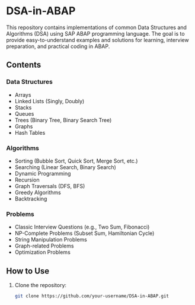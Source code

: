 # DSA-in-ABAP

This repository contains implementations of common Data Structures and Algorithms (DSA) using SAP ABAP programming language. The goal is to provide easy-to-understand examples and solutions for learning, interview preparation, and practical coding in ABAP.

## Contents

### Data Structures
- Arrays
- Linked Lists (Singly, Doubly)
- Stacks
- Queues
- Trees (Binary Tree, Binary Search Tree)
- Graphs
- Hash Tables

### Algorithms
- Sorting (Bubble Sort, Quick Sort, Merge Sort, etc.)
- Searching (Linear Search, Binary Search)
- Dynamic Programming
- Recursion
- Graph Traversals (DFS, BFS)
- Greedy Algorithms
- Backtracking

### Problems
- Classic Interview Questions (e.g., Two Sum, Fibonacci)
- NP-Complete Problems (Subset Sum, Hamiltonian Cycle)
- String Manipulation Problems
- Graph-related Problems
- Optimization Problems

## How to Use

1. Clone the repository:
   ```bash
   git clone https://github.com/your-username/DSA-in-ABAP.git
